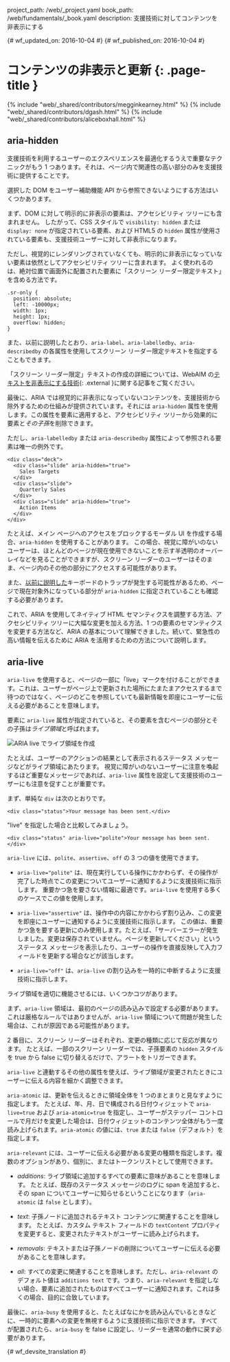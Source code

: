 project_path: /web/_project.yaml
book_path: /web/fundamentals/_book.yaml
description: 支援技術に対してコンテンツを非表示にする


{# wf_updated_on: 2016-10-04 #}
{# wf_published_on: 2016-10-04 #}

# コンテンツの非表示と更新 {: .page-title }

{% include "web/_shared/contributors/megginkearney.html" %}
{% include "web/_shared/contributors/dgash.html" %}
{% include "web/_shared/contributors/aliceboxhall.html" %}

##  aria-hidden

支援技術を利用するユーザーのエクスペリエンスを最適化するうえで重要なテクニックがもう 1 つあります。それは、ページ内で関連性の高い部分のみを支援技術に提供することです。

選択した DOM をユーザー補助機能 API から参照できないようにする方法はいくつかあります。


まず、DOM に対して明示的に非表示の要素は、アクセシビリティ ツリーにも含まれません。
したがって、CSS スタイルで `visibility:
hidden` または `display: none` が指定されている要素、および HTML5 の `hidden` 属性が使用されている要素も、支援技術ユーザーに対して非表示になります。


ただし、視覚的にレンダリングされていなくても、明示的に非表示になっていない要素は依然としてアクセシビリティ ツリーに含まれます。
よく使われるのは、絶対位置で画面外に配置された要素に「スクリーン リーダー限定テキスト」を含める方法です。



    .sr-only {
      position: absolute;
      left: -10000px;
      width: 1px;
      height: 1px;
      overflow: hidden;
    }
    

また、以前に説明したとおり、`aria-label`、`aria-labelledby`、`aria-describedby` の各属性を使用してスクリーン リーダー限定テキストを指定することもできます。



「スクリーン リーダー限定」テキストの作成の詳細については、WebAIM の[テキストを非表示にする技術](http://webaim.org/techniques/css/invisiblecontent/#techniques){: .external }に関する記事をご覧ください。



最後に、ARIA では視覚的に非表示になっていないコンテンツを、支援技術から除外するための仕組みが提供されています。それには `aria-hidden` 属性を使用します。この属性を要素に適用すると、アクセシビリティ ツリーから効果的に要素と*その子孫*を削除できます。


ただし、`aria-labelledby` または `aria-describedby` 属性によって参照される要素は唯一の例外です。


    <div class="deck">
      <div class="slide" aria-hidden="true">
        Sales Targets
      </div>
      <div class="slide">
        Quarterly Sales
      </div>
      <div class="slide" aria-hidden="true">
        Action Items
      </div>
    </div>

たとえば、メイン ページへのアクセスをブロックするモーダル UI を作成する場合、`aria-hidden` を使用することがあります。
この場合、視覚に障がいのないユーザーは、ほとんどのページが現在使用できないことを示す半透明のオーバーレイなどを見ることができますが、スクリーン リーダーのユーザーはそのまま、ページ内のその他の部分にアクセスする可能性があります。


また、[以前に説明した](/web/fundamentals/accessibility/focus/using-tabindex#modals-and-keyboard-traps)キーボードのトラップが発生する可能性があるため、ページで現在対象外になっている部分が `aria-hidden` に指定されていることも確認する必要があります。




これで、ARIA を使用してネイティブ HTML セマンティクスを調整する方法、アクセシビリティ ツリーに大幅な変更を加える方法、1 つの要素のセマンティクスを変更する方法など、ARIA の基本について理解できました。続いて、緊急性の高い情報を伝えるために ARIA を活用するための方法について説明します。




##  aria-live

`aria-live` を使用すると、ページの一部に「live」マークを付けることができます。これは、ユーザーがページ上で更新された場所にたまたまアクセスするまで待つのではなく、ページのどこを参照していても最新情報を即座にユーザーに伝える必要があることを意味します。

要素に `aria-live` 属性が指定されていると、その要素を含むページの部分とその子孫は*ライブ領域*と呼ばれます。



![ARIA live でライブ領域を作成](imgs/aria-live.jpg)

たとえば、ユーザーのアクションの結果として表示されるステータス メッセージなどがライブ領域にあたります。
視覚に障がいのないユーザーに注意を喚起するほど重要なメッセージであれば、`aria-live` 属性を設定して支援技術のユーザーにも注意を促すことが重要です。

まず、単純な `div` は次のとおりです。


    <div class="status">Your message has been sent.</div>
    

"live" を指定した場合と比較してみましょう。


    <div class="status" aria-live="polite">Your message has been sent.</div>
    

`aria-live` には、`polite`、`assertive`、`off` の 3 つの値を使用できます。

 - `aria-live="polite"` は、現在実行している操作にかかわらず、その操作が完了した時点でこの変更についてユーザーに通知するように支援技術に指示します。
重要かつ急を要さない情報に最適です。`aria-live` を使用する多くのケースでこの値を使用します。


 - `aria-live="assertive"` は、操作中の内容にかかわらず割り込み、この変更を即座にユーザーに通知するように支援技術に指示します。
この値は、重要かつ急を要する更新にのみ使用します。たとえば、「サーバーエラーが発生しました。変更は保存されていません。ページを更新してください」というステータス メッセージを表示したり、ユーザーの操作を直接反映して入力フィールドを更新する場合などが該当します。




 - `aria-live="off"` は、`aria-live` の割り込みを一時的に中断するように支援技術に指示します。


ライブ領域を適切に機能させるには、いくつかコツがあります。

まず、`aria-live` 領域は、最初のページの読み込みで設定する必要があります。これは厳格なルールではありませんが、`aria-live` 領域について問題が発生した場合は、これが原因である可能性があります。



2 番目に、スクリーン リーダーはそれぞれ、変更の種類に応じて反応が異なります。
たとえば、一部のスクリーン リーダーでは、子孫要素の `hidden` スタイルを true から false に切り替えるだけで、アラートをトリガーできます。


`aria-live` と連動するその他の属性を使えば、ライブ領域が変更されたときにユーザーに伝える内容を細かく調整できます。


`aria-atomic` は、更新を伝えるときに領域全体を 1 つのまとまりと見なすように指定します。
たとえば、年、月、日で構成される日付ウィジェットで `aria-live=true` および `aria-atomic=true` を指定し、ユーザーがステッパー コントロールで月だけを変更した場合は、日付ウィジェットのコンテンツ全体がもう一度読み上げられます。`aria-atomic` の値には、`true` または `false`（デフォルト）を指定します。





`aria-relevant` には、ユーザーに伝える必要がある変更の種類を指定します。複数のオプションがあり、個別に、またはトークンリストとして使用できます。


 - *additions*: ライブ領域に追加するすべての要素に意味があることを意味します。
たとえば、既存のステータス メッセージのログに span を追加すると、その span についてユーザーに知らせるということになります（`aria-atomic` は `false` とします）。


 - *text*: 子孫ノードに追加されるテキスト コンテンツに関連することを意味します。
たとえば、カスタム テキスト フィールドの `textContent` プロパティを変更すると、変更されたテキストがユーザーに読み上げられます。

 - *removals*: テキストまたは子孫ノードの削除についてユーザーに伝える必要があることを意味します。

 - *all*: すべての変更に関連することを意味します。ただし、`aria-relevant` のデフォルト値は `additions text` です。つまり、`aria-relevant` を指定しない場合、要素に追加されたものはすべてユーザーに通知されます。これは多くの場合、目的に合致しています。




最後に、`aria-busy` を使用すると、たとえばなにかを読み込んでいるときなどに、一時的に要素への変更を無視するように支援技術に指示できます。
すべてが配置されたら、`aria-busy` を false に設定し、リーダーを通常の動作に戻す必要があります。


 


{# wf_devsite_translation #}
